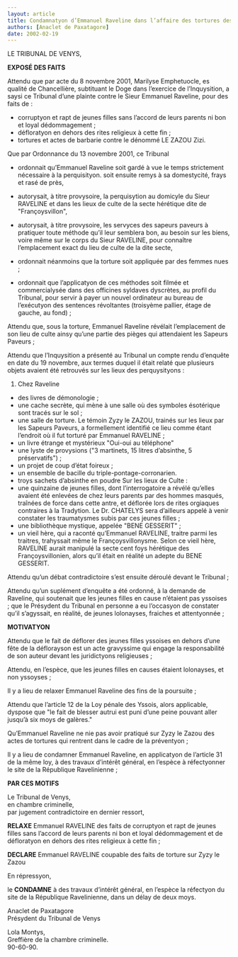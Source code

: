 ```yaml
---
layout: article
title: Condamnatyon d’Emmanuel Raveline dans l’affaire des tortures des jeunes lolonayses et de Zyzy le Zazou
authors: [Anaclet de Paxatagore]
date: 2002-02-19
---
```


LE TRIBUNAL DE VENYS,

**EXPOSÉ DES FAITS**

Attendu que par acte du 8 novembre 2001, Marilyse Emphetuocle, es qualité de Chancellière, subtituant le Doge dans l’exercice de l’Inquysition, a saysi ce Tribunal d’une plainte contre le Sieur Emmanuel Raveline, pour des faits de :
-  corruptyon et rapt de jeunes filles sans l’accord de leurs parents ni bon et loyal dédommagement ;
-  défloratyon en dehors des rites religieux à cette fin ;
-  tortures et actes de barbarie contre le dénommé LE ZAZOU Zizi.

Que par Ordonnance du 13 novembre 2001, ce Tribunal
-  ordonnait qu’Emmanuel Raveline soit gardé à vue le temps strictement nécessaire à la perquisityon. soit ensuite remys à sa domestycité, frays et rasé de près,

-  autorysait, à titre provysoire, la perquisytion au domicyle du Sieur RAVELINE et dans les lieux de culte de la secte hérétique dite de "Françoysvillon",

-  autorysait, à titre provysoire, les servyces des sapeurs paveurs à pratiquer toute méthode qu’il leur semblera bon, au besoin sur les biens, voire même sur le corps du Sieur RAVELINE, pour connaître l’emplacement exact du lieu de culte de la dite secte,

-  ordonnait néanmoins que la torture soit appliquée par des femmes nues ;

-  ordonnait que l’applicatyon de ces méthodes soit filmée et commercialysée dans des officines syldaves dyscrètes, au profil du Tribunal, pour servir à payer un nouvel ordinateur au bureau de l’exécutyon des sentences révoltantes (troisyème pallier, étage de gauche, au fond) ;

Attendu que, sous la torture, Emmanuel Raveline révélait l’emplacement de son lieu de culte ainsy qu’une partie des pièges qui attendaient les Sapeurs Paveurs ;

Attendu que l’Inquysition a présenté au Tribunal un compte rendu d’enquête en date du 19 novembre, aux termes duquel il était relaté que plusieurs objets avaient été retrouvés sur les lieux des perquysityons :

1) Chez Raveline
-  des livres de démonologie ;
-  une cache secrète, qui mène à une salle où des symboles ésotérique sont tracés sur le sol ;
-  une salle de torture. Le témoin Zyzy le ZAZOU, trainés sur les lieux par les Sapeurs Paveurs, a formellement identifié ce lieu comme étant l’endroit où il fut torturé par Emmanuel RAVELINE ;
-  un livre étrange et mystérieux "Oui-oui au téléphone"
-  une lyste de provysions ("3 martinets, 15 litres d’absinthe, 5 préservatifs") ;
-  un projet de coup d’état foireux ;
-  un ensemble de bacille du triple-pontage-corronarien.
-  troys sachets d’absinthe en poudre Sur les lieux de Culte :
-  une quinzaine de jeunes filles, dont l’interrogatoire a révélé qu’elles avaient été enlevées de chez leurs parents par des hommes masqués, traînées de force dans cette antre, et déflorée lors de rites orgiaques contraires à la Tradytion. Le Dr. CHATELYS sera d’ailleurs appelé à venir constater les traumatysmes subis par ces jeunes filles ;
-  une bibliothèque mystique, appelée "BENE GESSERIT" ;
-  un vieil hère, qui a raconté qu’Emmanuel RAVELINE, traitre parmi les traitres, trahyssait même le Françoysvillonysme. Selon ce vieil hère, RAVELINE aurait manipulé la secte cent foys hérétique des Françoysvillonien, alors qu’il était en réalité un adepte du BENE GESSERIT.

Attendu qu’un débat contradictoire s’est ensuite déroulé devant le Tribunal ;

Attendu qu’un suplément d’enquête a été ordonné, à la demande de Raveline, qui soutenait que les jeunes filles en cause n’étaient pas yssoises ; que le Présydent du Tribunal en personne a eu l’occasyon de constater qu’il s’agyssait, en réalité, de jeunes lolonayses, fraiches et attentyonnée ;

**MOTIVATYON**

Attendu que le fait de déflorer des jeunes filles yssoises en dehors d’une fête de la déflorayson est un acte gravyssime qui engage la responsabilité de son auteur devant les juridictyons religieuses ;

Attendu, en l’espèce, que les jeunes filles en causes étaient lolonayses, et non yssoyses ;

Il y a lieu de relaxer Emmanuel Raveline des fins de la poursuite ;

Attendu que l’article 12 de la Loy pénale des Yssois, alors applicable, dyspose que "le fait de blesser autrui est puni d’une peine pouvant aller jusqu’à six moys de galères."

Qu’Emmanuel Raveline ne nie pas avoir pratiqué sur Zyzy le Zazou des actes de tortures qui rentrent dans le cadre de la préventyon ;

Il y a lieu de condamner Emmanuel Raveline, en applicatyon de l’article 31 de la même loy, à des travaux d’intérêt général, en l’espèce à réfectyonner le site de la République Ravelinienne ;

**PAR CES MOTIFS**

Le Tribunal de Venys,  
en chambre criminelle,  
par jugement contradictoire en dernier ressort,

**RELAXE** Emmanuel RAVELINE des faits de corruptyon et rapt de jeunes filles sans l’accord de leurs parents ni bon et loyal dédommagement et de défloratyon en dehors des rites religieux à cette fin ;

**DECLARE** Emmanuel RAVELINE coupable des faits de torture sur Zyzy le Zazou

En répressyon,

le **CONDAMNE** à des travaux d’intérêt général, en l’espèce la réfectyon du site de la République Ravelinienne, dans un délay de deux moys.

Anaclet de Paxatagore  
Présydent du Tribunal de Venys  

Lola Montys,  
Greffière de la chambre criminelle.  
90-60-90.